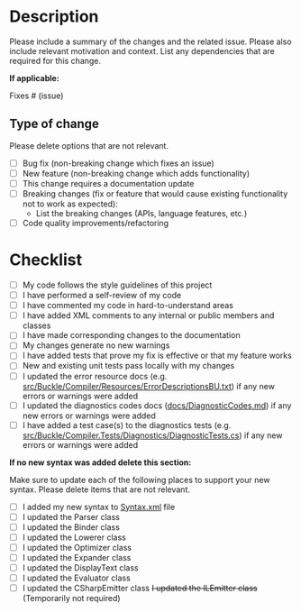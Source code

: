 # Description

Please include a summary of the changes and the related issue. Please also include relevant motivation and context. List any dependencies that are required for this change.

**If applicable:**

Fixes # (issue)

## Type of change

Please delete options that are not relevant.

- [ ] Bug fix (non-breaking change which fixes an issue)
- [ ] New feature (non-breaking change which adds functionality)
- [ ] This change requires a documentation update
- [ ] Breaking changes (fix or feature that would cause existing functionality not to work as expected):
  - List the breaking changes (APIs, language features, etc.)
- [ ] Code quality improvements/refactoring

# Checklist

- [ ] My code follows the style guidelines of this project
- [ ] I have performed a self-review of my code
- [ ] I have commented my code in hard-to-understand areas
- [ ] I have added XML comments to any internal or public members and classes
- [ ] I have made corresponding changes to the documentation
- [ ] My changes generate no new warnings
- [ ] I have added tests that prove my fix is effective or that my feature works
- [ ] New and existing unit tests pass locally with my changes
- [ ] I updated the error resource docs (e.g. [src/Buckle/Compiler/Resources/ErrorDescriptionsBU.txt](../blob/staging/src/Buckle/Compiler/Resources/ErrorDescriptionsBU.txt)) if any new errors or warnings were added
- [ ] I updated the diagnostics codes docs ([docs/DiagnosticCodes.md](../blob/staging/docs/DiagnosticCodes.md)) if any new errors or warnings were added
- [ ] I have added a test case(s) to the diagnostics tests (e.g. [src/Buckle/Compiler.Tests/Diagnostics/DiagnosticTests.cs](../blob/staging/src/Buckle/Compiler.Tests/Diagnostics/DiagnosticTests.cs)) if any new errors or warnings were added

**If no new syntax was added delete this section:**

Make sure to update each of the following places to support your new syntax. Please delete items that are not relevant.

- [ ] I added my new syntax to [Syntax.xml](../blob/staging/src/Buckle/Compiler/CodeAnalysis/Syntax/Syntax.xml) file
- [ ] I updated the Parser class
- [ ] I updated the Binder class
- [ ] I updated the Lowerer class
- [ ] I updated the Optimizer class
- [ ] I updated the Expander class
- [ ] I updated the DisplayText class
- [ ] I updated the Evaluator class
- [ ] I updated the CSharpEmitter class
~~I updated the ILEmitter class~~ (Temporarily not required)
